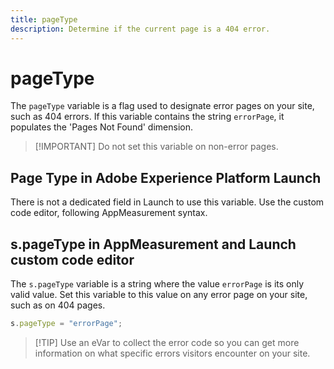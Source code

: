 ```yaml
---
title: pageType
description: Determine if the current page is a 404 error.
---
```


# pageType

The `pageType` variable is a flag used to designate error pages on your site, such as 404 errors. If this variable contains the string `errorPage`, it populates the 'Pages Not Found' dimension.

> [!IMPORTANT] Do not set this variable on non-error pages.

## Page Type in Adobe Experience Platform Launch

There is not a dedicated field in Launch to use this variable. Use the custom code editor, following AppMeasurement syntax.

## s.pageType in AppMeasurement and Launch custom code editor

The `s.pageType` variable is a string where the value `errorPage` is its only valid value. Set this variable to this value on any error page on your site, such as on 404 pages.

```js
s.pageType = "errorPage";
```

> [!TIP] Use an eVar to collect the error code so you can get more information on what specific errors visitors encounter on your site.
